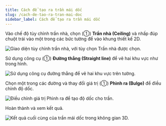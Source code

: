 ```yaml
---
title: Cách để tạo ra trần mái dốc
slug: /cach-de-tao-ra-tran-mai-doc
sidebar_label: Cách để tạo ra trần mái dốc
---
```


Vào chế độ tùy chỉnh trần nhà, chọn (①) **Trần nhà (Ceiling)** và nhấp đúp chuột trái vào một trong các bức tường để vào khung thiết kế 2D.

![Giao diện tùy chỉnh trần nhà, với tùy chọn Trần nhà được chọn.](https://storage.googleapis.com/jegavn_kb/image_jegavn/766.1.png)

Sử dụng công cụ (①) **Đường thẳng (Straight line)** để vẽ hai khu vực như trong hình.

![Sử dụng công cụ đường thẳng để vẽ hai khu vực trên tường.](https://storage.googleapis.com/jegavn_kb/image_jegavn/766.2.png)

Chọn một trong các đường và thay đổi giá trị (①) **Phình ra (Bulge)** để điều chỉnh độ dốc.

![Điều chỉnh giá trị Phình ra để tạo độ dốc cho trần.](https://storage.googleapis.com/jegavn_kb/image_jegavn/766.3.png)

Hoàn thành và xem kết quả.

![Kết quả cuối cùng của trần mái dốc trong không gian 3D.](https://storage.googleapis.com/jegavn_kb/image_jegavn/766.4.png)